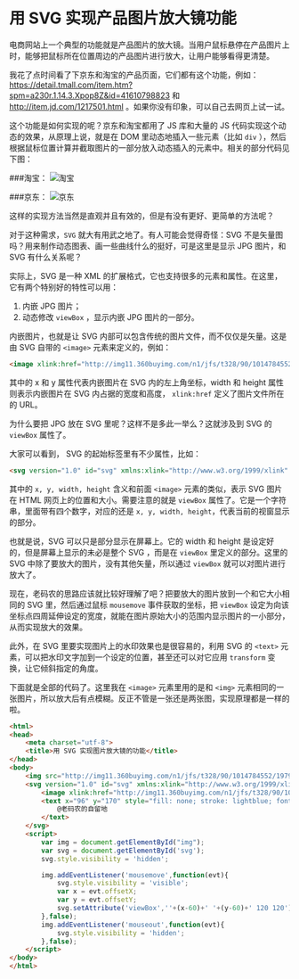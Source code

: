 用 SVG 实现产品图片放大镜功能
==

电商网站上一个典型的功能就是产品图片的放大镜。当用户鼠标悬停在产品图片上时，能够把鼠标所在位置周边的产品图片进行放大，让用户能够看得更清楚。

我花了点时间看了下京东和淘宝的产品页面，它们都有这个功能，例如：https://detail.tmall.com/item.htm?spm=a230r.1.14.3.Xpop8Z&id=41610798823 和 http://item.jd.com/1217501.html 。如果你没有印象，可以自己去网页上试一试。

这个功能是如何实现的呢？京东和淘宝都用了 JS 库和大量的 JS 代码实现这个动态的效果，从原理上说，就是在 DOM 里动态地插入一些元素（比如 `div` ），然后根据鼠标位置计算并截取图片的一部分放入动态插入的元素中。相关的部分代码见下图：

###淘宝：
![淘宝](http://ww1.sinaimg.cn/large/8063ac81gw1ew6x6h12y5j20wb0fn49a.jpg)

###京东：
![京东](http://ww2.sinaimg.cn/large/8063ac81gw1ew6x6ftx1ej20wf0f8kah.jpg)

这样的实现方法当然是直观并且有效的，但是有没有更好、更简单的方法呢？

对于这种需求，`SVG` 就大有用武之地了。有人可能会觉得奇怪：SVG 不是矢量图吗？用来制作动态图表、画一些曲线什么的挺好，可是这里是显示 JPG 图片，和 SVG 有什么关系呢？

实际上，SVG 是一种 XML 的扩展格式，它也支持很多的元素和属性。在这里，它有两个特别好的特性可以用：

1. 内嵌 JPG 图片；
2. 动态修改 `viewBox` ，显示内嵌 JPG 图片的一部分。

内嵌图片，也就是让 SVG 内部可以包含传统的图片文件，而不仅仅是矢量。这是由 SVG 自带的 `<image>` 元素来定义的，例如：
```html
<image xlink:href="http://img11.360buyimg.com/n1/jfs/t328/90/1014784552/197901/e1173be9/542d0c35N167c45c2.jpg" x="0px" y="0px" width="350px" height="350px"></image>
```
其中的 x 和 y 属性代表内嵌图片在 SVG 内的左上角坐标，width 和 height 属性则表示内嵌图片在 SVG 内占据的宽度和高度， `xlink:href` 定义了图片文件所在的 URL。

为什么要把 JPG 放在 SVG 里呢？这样不是多此一举么？这就涉及到 SVG 的 `viewBox` 属性了。

大家可以看到， SVG 的起始标签里有不少属性，比如：
```html
<svg version="1.0" id="svg" xmlns:xlink="http://www.w3.org/1999/xlink" x="0px" y="0px" width="350px" height="350px" viewBox="132 243 120 120" xml:space="preserve">
```
其中的 `x, y, width, height` 含义和前面 `<image>` 元素的类似，表示 SVG 图片在 HTML 网页上的位置和大小。需要注意的就是 `viewBox` 属性了。它是一个字符串，里面带有四个数字，对应的还是 `x, y, width, height`，代表当前的视窗显示的部分。

也就是说，SVG 可以只是部分显示在屏幕上。它的 width 和 height 是设定好的，但是屏幕上显示的未必是整个 SVG ，而是在 `viewBox` 里定义的部分。这里的 SVG 中除了要放大的图片，没有其他矢量，所以通过 `viewBox` 就可以对图片进行放大了。

现在，老码农的思路应该就比较好理解了吧？把要放大的图片放到一个和它大小相同的 SVG 里，然后通过鼠标 `mousemove` 事件获取的坐标，把 `viewBox` 设定为向该坐标点四周延伸设定的宽度，就能在图片原始大小的范围内显示图片的一小部分，从而实现放大的效果。

此外，在 SVG 里要实现图片上的水印效果也是很容易的，利用 SVG 的 `<text>` 元素，可以把水印文字加到一个设定的位置，甚至还可以对它应用 `transform` 变换，让它倾斜指定的角度。

下面就是全部的代码了。这里我在 `<image>` 元素里用的是和 `<img>` 元素相同的一张图片，所以放大后有点模糊。反正不管是一张还是两张图，实现原理都是一样的啦。

```html
<html>
<head>
	<meta charset="utf-8">
	<title>用 SVG 实现图片放大镜的功能</title>
</head>
<body>
	<img src="http://img11.360buyimg.com/n1/jfs/t328/90/1014784552/197901/e1173be9/542d0c35N167c45c2.jpg" id="img">
	<svg version="1.0" id="svg" xmlns:xlink="http://www.w3.org/1999/xlink" x="0px" y="0px" width="350px" height="350px" viewBox="132 243 120 120" enable-background="new 0 0 350 350" xml:space="preserve" style="visibility: hidden;">
		<image xlink:href="http://img11.360buyimg.com/n1/jfs/t328/90/1014784552/197901/e1173be9/542d0c35N167c45c2.jpg" x="0px" y="0px" width="350px" height="350px"></image>
		<text x="96" y="170" style="fill: none; stroke: lightblue; font-size: 20px; opacity: 0.6;" transform="rotate(15 96 170)">
    		@老码农的自留地
		</text>
	</svg>
	<script>
		var img = document.getElementById("img");
		var svg = document.getElementById('svg');
		svg.style.visibility = 'hidden';

		img.addEventListener('mousemove',function(evt){
			svg.style.visibility = 'visible';
			var x = evt.offsetX;
			var y = evt.offsetY;
			svg.setAttribute('viewBox',''+(x-60)+' '+(y-60)+' 120 120');
		},false);
		img.addEventListener('mouseout',function(evt){
			svg.style.visibility = 'hidden';
		},false);
	</script>
</body>
</html>
```
